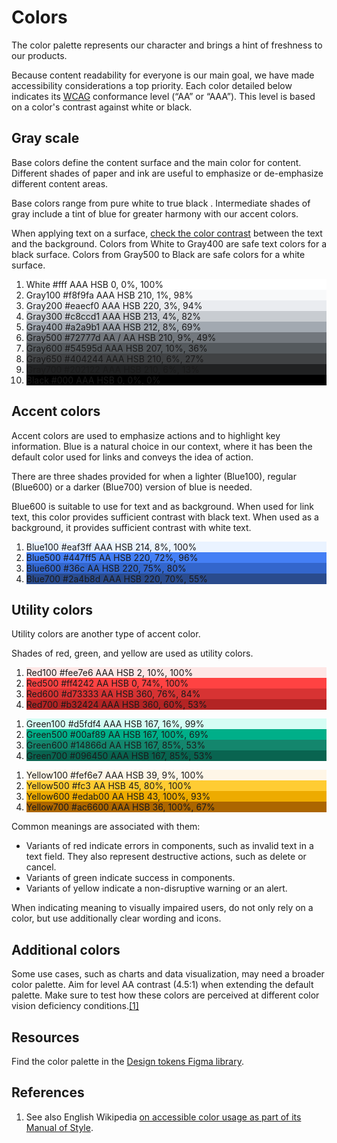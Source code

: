 # Colors

<style>
/* stylelint-disable scale-unlimited/declaration-strict-value */
</style>

The color palette represents our character and brings a hint of freshness to our products.

Because content readability for everyone is our main goal, we have made accessibility
considerations a top priority. Each color detailed below indicates its [WCAG](https://www.w3.org/WAI/intro/wcag)
conformance level (“AA” or “AAA”). This level is based on a color's contrast against white or black.

## Gray scale

Base colors define the content surface and the main color for content. Different shades of paper
and ink are useful to emphasize or de-emphasize different content areas.

Base colors range from pure white to true black . Intermediate shades of gray include a tint of
blue for greater harmony with our accent colors.

When applying text on a surface, [check the color contrast](http://webaim.org/resources/contrastchecker/)
between the text and the background. Colors from White to Gray400 are safe text colors for a black
surface. Colors from Gray500 to Black are safe colors for a white surface.

<ol class="cdx-docs-colors">
	<li class="cdx-docs-colors__color" style="background-color: #fff; border-color: #eaecf0;">
		<span class="cdx-docs-colors__color__name">White</span>
		<span class="cdx-docs-colors__color__hex">#fff</span>
		<span class="cdx-docs-colors__color__wcag-level" title="WCAG conformance level">AAA</span>
		<span class="cdx-docs-colors__color__hsb">HSB 0, 0%, 100%</span>
	</li>
	<span class="cdx-docs-colors__group">
		<li class="cdx-docs-colors__color" style="background-color: #f8f9fa;">
			<span class="cdx-docs-colors__color__name">Gray100</span>
			<span class="cdx-docs-colors__color__hex">#f8f9fa</span>
			<span class="cdx-docs-colors__color__wcag-level" title="WCAG conformance level">AAA</span>
			<span class="cdx-docs-colors__color__hsb">HSB 210, 1%, 98%</span>
		</li>
		<li class="cdx-docs-colors__color" style="background-color: #eaecf0;">
			<span class="cdx-docs-colors__color__name">Gray200</span>
			<span class="cdx-docs-colors__color__hex">#eaecf0</span>
			<span class="cdx-docs-colors__color__wcag-level" title="WCAG conformance level">AAA</span>
			<span class="cdx-docs-colors__color__hsb">HSB 220, 3%, 94%</span>
		</li>
		<li class="cdx-docs-colors__color" style="background-color: #c8ccd1;">
			<span class="cdx-docs-colors__color__name">Gray300</span>
			<span class="cdx-docs-colors__color__hex">#c8ccd1</span>
			<span class="cdx-docs-colors__color__wcag-level" title="WCAG conformance level">AAA</span>
			<span class="cdx-docs-colors__color__hsb">HSB 213, 4%, 82%</span>
		</li>
		<li class="cdx-docs-colors__color" style="background-color: #a2a9b1;">
			<span class="cdx-docs-colors__color__name">Gray400</span>
			<span class="cdx-docs-colors__color__hex">#a2a9b1</span>
			<span class="cdx-docs-colors__color__wcag-level" title="WCAG conformance level">AAA</span>
			<span class="cdx-docs-colors__color__hsb">HSB 212, 8%, 69%</span>
		</li>
	</span>
	<span class="cdx-docs-colors__group">
		<li class="cdx-docs-colors__color" style="background-color: #72777d;">
			<span class="cdx-docs-colors__color__name">Gray500</span>
			<span class="cdx-docs-colors__color__hex">#72777d</span>
			<span class="cdx-docs-colors__color__wcag-level" title="WCAG conformance level">AA / <span>AA</span></span>
			<span class="cdx-docs-colors__color__hsb">HSB 210, 9%, 49%</span>
		</li>
		<li class="cdx-docs-colors__color cdx-docs-colors__color--dark" style="background-color: #54595d;">
			<span class="cdx-docs-colors__color__name">Gray600</span>
			<span class="cdx-docs-colors__color__hex">#54595d</span>
			<span class="cdx-docs-colors__color__wcag-level" title="WCAG conformance level">AAA</span>
			<span class="cdx-docs-colors__color__hsb">HSB 207, 10%, 36%</span>
		</li>
		<li class="cdx-docs-colors__color cdx-docs-colors__color--dark" style="background-color: #404244;">
			<span class="cdx-docs-colors__color__name">Gray650</span>
			<span class="cdx-docs-colors__color__hex">#404244</span>
			<span class="cdx-docs-colors__color__wcag-level" title="WCAG conformance level">AAA</span>
			<span class="cdx-docs-colors__color__hsb">HSB 210, 6%, 27%</span>
		</li>
		<li class="cdx-docs-colors__color cdx-docs-colors__color--dark" style="background-color: #202122;">
			<span class="cdx-docs-colors__color__name">Gray700</span>
			<span class="cdx-docs-colors__color__hex">#202122</span>
			<span class="cdx-docs-colors__color__wcag-level" title="WCAG conformance level">AAA</span>
			<span class="cdx-docs-colors__color__hsb">HSB 210, 6%, 13%</span>
		</li>
	</span>
	<li class="cdx-docs-colors__color cdx-docs-colors__color--dark" style="background-color: #000;">
		<span class="cdx-docs-colors__color__name">Black</span>
		<span class="cdx-docs-colors__color__hex">#000</span>
		<span class="cdx-docs-colors__color__wcag-level" title="WCAG conformance level">AAA</span>
		<span class="cdx-docs-colors__color__hsb">HSB 0, 0%, 0%</span>
	</li>
</ol>

## Accent colors

Accent colors are used to emphasize actions and to highlight key information. Blue is a natural
choice in our context, where it has been the default color used for links and conveys the idea of
action.

There are three shades provided for when a lighter (Blue100), regular (Blue600) or a darker
(Blue700) version of blue is needed.

Blue600 is suitable to use for text and as background. When used for link text, this color provides
sufficient contrast with black text. When used as a background, it provides sufficient contrast
with white text.

<ol class="cdx-docs-colors">
	<span class="cdx-docs-colors__group">
		<li class="cdx-docs-colors__color" style="background-color: #eaf3ff;">
			<span class="cdx-docs-colors__color__name">Blue100</span>
			<span class="cdx-docs-colors__color__hex">#eaf3ff</span>
			<span class="cdx-docs-colors__color__wcag-level" title="WCAG conformance level">AAA</span>
			<span class="cdx-docs-colors__color__hsb">HSB 214, 8%, 100%</span>
		</li>
		<li class="cdx-docs-colors__color" style="background-color: #447ff5;">
			<span class="cdx-docs-colors__color__name">Blue500</span>
			<span class="cdx-docs-colors__color__hex">#447ff5</span>
			<span class="cdx-docs-colors__color__wcag-level" title="WCAG conformance level">AA</span>
			<span class="cdx-docs-colors__color__hsb">HSB 220, 72%, 96%</span>
		</li>
		<li class="cdx-docs-colors__color cdx-docs-colors__color--dark" style="background-color: #36c;">
			<span class="cdx-docs-colors__color__name">Blue600</span>
			<span class="cdx-docs-colors__color__hex">#36c</span>
			<span class="cdx-docs-colors__color__wcag-level" title="WCAG conformance level">AA</span>
			<span class="cdx-docs-colors__color__hsb">HSB 220, 75%, 80%</span>
		</li>
		<li class="cdx-docs-colors__color cdx-docs-colors__color--dark" style="background-color: #2a4b8d;">
			<span class="cdx-docs-colors__color__name">Blue700</span>
			<span class="cdx-docs-colors__color__hex">#2a4b8d</span>
			<span class="cdx-docs-colors__color__wcag-level" title="WCAG conformance level">AAA</span>
			<span class="cdx-docs-colors__color__hsb">HSB 220, 70%, 55%</span>
		</li>
	</span>
</ol>

## Utility colors

Utility colors are another type of accent color.

Shades of red, green, and yellow are used as utility colors.

<ol class="cdx-docs-colors">
	<span class="cdx-docs-colors__group">
		<li class="cdx-docs-colors__color" style="background-color: #fee7e6;">
			<span class="cdx-docs-colors__color__name">Red100</span>
			<span class="cdx-docs-colors__color__hex">#fee7e6</span>
			<span class="cdx-docs-colors__color__wcag-level" title="WCAG conformance level">AAA</span>
			<span class="cdx-docs-colors__color__hsb">HSB 2, 10%, 100%</span>
		</li>
		<li class="cdx-docs-colors__color" style="background-color: #ff4242;">
			<span class="cdx-docs-colors__color__name">Red500</span>
			<span class="cdx-docs-colors__color__hex">#ff4242</span>
			<span class="cdx-docs-colors__color__wcag-level" title="WCAG conformance level">AA</span>
			<span class="cdx-docs-colors__color__hsb">HSB 0, 74%, 100%</span>
		</li>
		<li class="cdx-docs-colors__color" style="background-color: #d73333;">
			<span class="cdx-docs-colors__color__name">Red600</span>
			<span class="cdx-docs-colors__color__hex">#d73333</span>
			<span class="cdx-docs-colors__color__wcag-level" title="WCAG conformance level">AA</span>
			<span class="cdx-docs-colors__color__hsb">HSB 360, 76%, 84%</span>
		</li>
		<li class="cdx-docs-colors__color cdx-docs-colors__color--dark" style="background-color: #b32424;">
			<span class="cdx-docs-colors__color__name">Red700</span>
			<span class="cdx-docs-colors__color__hex">#b32424</span>
			<span class="cdx-docs-colors__color__wcag-level" title="WCAG conformance level">AAA</span>
			<span class="cdx-docs-colors__color__hsb">HSB 360, 60%, 53%</span>
		</li>
	</span>
</ol>
<ol class="cdx-docs-colors">
	<span class="cdx-docs-colors__group">
		<li class="cdx-docs-colors__color" style="background-color: #d5fdf4;">
			<span class="cdx-docs-colors__color__name">Green100</span>
			<span class="cdx-docs-colors__color__hex">#d5fdf4</span>
			<span class="cdx-docs-colors__color__wcag-level" title="WCAG conformance level">AAA</span>
			<span class="cdx-docs-colors__color__hsb">HSB 167, 16%, 99%</span>
		</li>
		<li class="cdx-docs-colors__color" style="background-color: #00af89;">
			<span class="cdx-docs-colors__color__name">Green500</span>
			<span class="cdx-docs-colors__color__hex">#00af89</span>
			<span class="cdx-docs-colors__color__wcag-level" title="WCAG conformance level">AA</span>
			<span class="cdx-docs-colors__color__hsb">HSB 167, 100%, 69%</span>
		</li>
		<li class="cdx-docs-colors__color" style="background-color: #14866d;">
			<span class="cdx-docs-colors__color__name">Green600</span>
			<span class="cdx-docs-colors__color__hex">#14866d</span>
			<span class="cdx-docs-colors__color__wcag-level" title="WCAG conformance level">AA</span>
			<span class="cdx-docs-colors__color__hsb">HSB 167, 85%, 53%</span>
		</li>
		<li class="cdx-docs-colors__color cdx-docs-colors__color--dark" style="background-color: #096450;">
			<span class="cdx-docs-colors__color__name">Green700</span>
			<span class="cdx-docs-colors__color__hex">#096450</span>
			<span class="cdx-docs-colors__color__wcag-level" title="WCAG conformance level">AAA</span>
			<span class="cdx-docs-colors__color__hsb">HSB 167, 85%, 53%</span>
		</li>
	</span>
</ol>
<ol class="cdx-docs-colors">
	<span class="cdx-docs-colors__group">
		<li class="cdx-docs-colors__color" style="background-color: #fef6e7;">
			<span class="cdx-docs-colors__color__name">Yellow100</span>
			<span class="cdx-docs-colors__color__hex">#fef6e7</span>
			<span class="cdx-docs-colors__color__wcag-level" title="WCAG conformance level">AAA</span>
			<span class="cdx-docs-colors__color__hsb">HSB 39, 9%, 100%</span>
		</li>
		<li class="cdx-docs-colors__color" style="background-color: #fc3;">
			<span class="cdx-docs-colors__color__name">Yellow500</span>
			<span class="cdx-docs-colors__color__hex">#fc3</span>
			<span class="cdx-docs-colors__color__wcag-level" title="WCAG conformance level">AA</span>
			<span class="cdx-docs-colors__color__hsb">HSB 45, 80%, 100%</span>
		</li>
		<li class="cdx-docs-colors__color" style="background-color: #edab00;">
			<span class="cdx-docs-colors__color__name">Yellow600</span>
			<span class="cdx-docs-colors__color__hex">#edab00</span>
			<span class="cdx-docs-colors__color__wcag-level" title="WCAG conformance level">AA</span>
			<span class="cdx-docs-colors__color__hsb">HSB 43, 100%, 93%</span>
		</li>
		<li class="cdx-docs-colors__color cdx-docs-colors__color--dark" style="background-color: #ac6600;">
			<span class="cdx-docs-colors__color__name">Yellow700</span>
			<span class="cdx-docs-colors__color__hex">#ac6600</span>
			<span class="cdx-docs-colors__color__wcag-level" title="WCAG conformance level">AAA</span>
			<span class="cdx-docs-colors__color__hsb">HSB 36, 100%, 67%</span>
		</li>
	</span>
</ol>

Common meanings are associated with them:
- Variants of red indicate errors in components, such as invalid text in a text field. They also
  represent destructive actions, such as delete or cancel.
- Variants of green indicate success in components.
- Variants of yellow indicate a non-disruptive warning or an alert.

When indicating meaning to visually impaired users, do not only rely on a color, but use additionally clear wording and icons.

## Additional colors

Some use cases, such as charts and data visualization, may need a broader color palette. Aim for
level AA contrast (4.5:1) when extending the default palette. Make sure to test how these colors
are perceived at different color vision deficiency conditions.[[1]](#ref1)

## Resources

Find the color palette in the [Design tokens Figma library](https://www.figma.com/file/mRvSsFD2Kwh8AZNjlx7rIl/%E2%9C%A8-Design-Tokens-%5BWIP%5D?node-id=1-3481&t=Us4ogp79l5e37Rpx-11).

## References

1. <span id="ref1">See also English Wikipedia [on accessible color usage as part of its Manual of Style](https://en.wikipedia.org/wiki/Wikipedia:Manual_of_Style/Accessibility#Color).</span>


<style lang="less">
@import ( reference ) '@wikimedia/codex-design-tokens/theme-wikimedia-ui.less';

.cdx-docs-colors {
	// Override VitePress list styles.
	ol& {
		margin: 0;
		padding: 0;

		&:first-child {
			margin-top: @spacing-200;
		}

		li + li {
			margin-top: 0;
		}
	}

	&__group {
		display: flex;
		flex-wrap: wrap;
		justify-content: space-between;
		gap: @spacing-100;
	}

	&__color {
		list-style: none none;
		display: flex;
		flex-direction: column;
		position: relative;
		// On smaller screens, squares are 50% width.
		// Subtract 1/2 of the total gap width from the width of each color.
		width: calc( 50% - @spacing-50 );
		// Make the div square via 0 height and padding-bottom equal to the width.
		height: 0;
		margin-bottom: @spacing-100;
		border: @border-width-base @border-style-base @border-color-inverted;
		padding: 0 @spacing-75 calc( 50% - @spacing-50 );

		@media screen and ( min-width: @min-width-breakpoint-tablet ) {
			// On larger screens, make the squares 25% width.
			// Subtract 1/4 of the total gap width from the width of each color.
			width: calc( 25% - @spacing-75 );
			padding-bottom: calc( 25% - @spacing-75 );
			font-size: @font-size-small;
		}

		&__name {
			position: absolute;
			// This makes the card look like it has 12px of padding-bottom.
			bottom: @spacing-75;
			font-size: @font-size-xxx-large;
		}

		&__hex {
			// This makes the card look like it has 12px of padding-top.
			padding-top: @spacing-75;
		}

		&__wcag-level {
			span {
				color: @color-inverted;
			}
		}

		&__hsb {
			opacity: @opacity-transparent;
			font-size: @font-size-small;
			transition-property: @transition-property-fade;
			transition-duration: @transition-duration-medium;

			@media screen and ( min-width: @min-width-breakpoint-tablet ) {
				font-size: @font-size-x-small;
			}
		}

		&:hover {
			.cdx-docs-colors__color__hsb {
				opacity: @opacity-base;
			}
		}

		&--dark {
			color: @color-inverted;
		}
	}
}
/* stylelint-enable scale-unlimited/declaration-strict-value */
</style>
